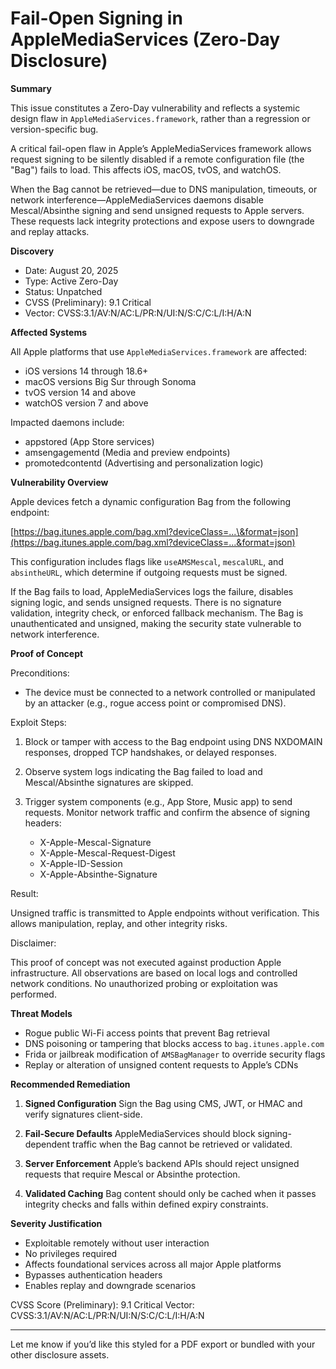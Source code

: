# Fail-Open Signing in AppleMediaServices (Zero-Day Disclosure)

**Summary**

This issue constitutes a Zero-Day vulnerability and reflects a systemic design flaw in `AppleMediaServices.framework`, rather than a regression or version-specific bug.

A critical fail-open flaw in Apple’s AppleMediaServices framework allows request signing to be silently disabled if a remote configuration file (the "Bag") fails to load. This affects iOS, macOS, tvOS, and watchOS.

When the Bag cannot be retrieved—due to DNS manipulation, timeouts, or network interference—AppleMediaServices daemons disable Mescal/Absinthe signing and send unsigned requests to Apple servers. These requests lack integrity protections and expose users to downgrade and replay attacks.

**Discovery**

* Date: August 20, 2025
* Type: Active Zero-Day
* Status: Unpatched
* CVSS (Preliminary): 9.1 Critical
* Vector: CVSS:3.1/AV\:N/AC\:L/PR\:N/UI\:N/S\:C/C\:L/I\:H/A\:N

**Affected Systems**

All Apple platforms that use `AppleMediaServices.framework` are affected:

* iOS versions 14 through 18.6+
* macOS versions Big Sur through Sonoma
* tvOS version 14 and above
* watchOS version 7 and above

Impacted daemons include:

* appstored (App Store services)
* amsengagementd (Media and preview endpoints)
* promotedcontentd (Advertising and personalization logic)

**Vulnerability Overview**

Apple devices fetch a dynamic configuration Bag from the following endpoint:

[https://bag.itunes.apple.com/bag.xml?deviceClass=...\&format=json](https://bag.itunes.apple.com/bag.xml?deviceClass=...&format=json)

This configuration includes flags like `useAMSMescal`, `mescalURL`, and `absintheURL`, which determine if outgoing requests must be signed.

If the Bag fails to load, AppleMediaServices logs the failure, disables signing logic, and sends unsigned requests. There is no signature validation, integrity check, or enforced fallback mechanism. The Bag is unauthenticated and unsigned, making the security state vulnerable to network interference.

**Proof of Concept**

Preconditions:

* The device must be connected to a network controlled or manipulated by an attacker (e.g., rogue access point or compromised DNS).

Exploit Steps:

1. Block or tamper with access to the Bag endpoint using DNS NXDOMAIN responses, dropped TCP handshakes, or delayed responses.
2. Observe system logs indicating the Bag failed to load and Mescal/Absinthe signatures are skipped.
3. Trigger system components (e.g., App Store, Music app) to send requests. Monitor network traffic and confirm the absence of signing headers:

   * X-Apple-Mescal-Signature
   * X-Apple-Mescal-Request-Digest
   * X-Apple-ID-Session
   * X-Apple-Absinthe-Signature

Result:

Unsigned traffic is transmitted to Apple endpoints without verification. This allows manipulation, replay, and other integrity risks.

Disclaimer:

This proof of concept was not executed against production Apple infrastructure. All observations are based on local logs and controlled network conditions. No unauthorized probing or exploitation was performed.

**Threat Models**

* Rogue public Wi-Fi access points that prevent Bag retrieval
* DNS poisoning or tampering that blocks access to `bag.itunes.apple.com`
* Frida or jailbreak modification of `AMSBagManager` to override security flags
* Replay or alteration of unsigned content requests to Apple’s CDNs

**Recommended Remediation**

1. **Signed Configuration**
   Sign the Bag using CMS, JWT, or HMAC and verify signatures client-side.

2. **Fail-Secure Defaults**
   AppleMediaServices should block signing-dependent traffic when the Bag cannot be retrieved or validated.

3. **Server Enforcement**
   Apple’s backend APIs should reject unsigned requests that require Mescal or Absinthe protection.

4. **Validated Caching**
   Bag content should only be cached when it passes integrity checks and falls within defined expiry constraints.

**Severity Justification**

* Exploitable remotely without user interaction
* No privileges required
* Affects foundational services across all major Apple platforms
* Bypasses authentication headers
* Enables replay and downgrade scenarios

CVSS Score (Preliminary): 9.1 Critical
Vector: CVSS:3.1/AV\:N/AC\:L/PR\:N/UI\:N/S\:C/C\:L/I\:H/A\:N

---

Let me know if you’d like this styled for a PDF export or bundled with your other disclosure assets.
